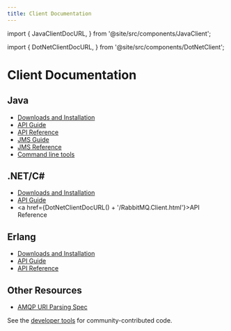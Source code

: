 ```yaml
---
title: Client Documentation
---
```

<!--
Copyright (c) 2005-2024 Broadcom. All Rights Reserved. The term "Broadcom" refers to Broadcom Inc. and/or its subsidiaries.

All rights reserved. This program and the accompanying materials
are made available under the terms of the under the Apache License,
Version 2.0 (the "License”); you may not use this file except in compliance
with the License. You may obtain a copy of the License at

https://www.apache.org/licenses/LICENSE-2.0

Unless required by applicable law or agreed to in writing, software
distributed under the License is distributed on an "AS IS" BASIS,
WITHOUT WARRANTIES OR CONDITIONS OF ANY KIND, either express or implied.
See the License for the specific language governing permissions and
limitations under the License.
-->

import {
  JavaClientDocURL,
} from '@site/src/components/JavaClient';

import {
  DotNetClientDocURL,
} from '@site/src/components/DotNetClient';

# Client Documentation

## Java

 * [Downloads and Installation](./java-client)
 * [API Guide](/client-libraries/api-guide)
 * <a href={JavaClientDocURL()}>API Reference</a>
 * [JMS Guide](./jms-client)
 * [JMS Reference](https://github.com/rabbitmq/rabbitmq-jms-client/blob/main/jms-client-compliance.md)
 * [Command line tools](/client-libraries/java-tools)


## .NET/C# #

 * [Downloads and Installation](./dotnet)
 * [API Guide](/client-libraries/dotnet-api-guide)
 * <a href={DotNetClientDocURL() + '/RabbitMQ.Client.html'}>API Reference</a>

## Erlang

 * [Downloads and Installation](./erlang-client)
 * [API Guide](./erlang-client-user-guide)
 * <a href="https://hexdocs.pm/amqp_client/" target="_blank" rel="noopener noreferrer">API Reference</a>

## Other Resources

* [AMQP URI Parsing Spec](/other-information/uri-spec)

See the [developer tools](/client-libraries/devtools) for community-contributed code.
